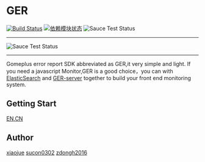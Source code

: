 # GER

[![Build Status](https://travis-ci.org/gomeplusFED/GER.png?branch=master)](https://travis-ci.org/gomeplusFED/GER) [![依赖模块状态](https://david-dm.org/gomeplusFED/GER.png)](http://david-dm.org/gomeplusFED/GER) ![Sauce Test Status](https://saucelabs.com/buildstatus/gomeplusGER)

---

![Sauce Test Status](https://saucelabs.com/browser-matrix/gomeplusGER.svg)

---
Gomeplus error report SDK abbreviated as GER,it very simple and light. If you need a javascript Monitor,GER is a good choice，you can with [ElasticSearch](https://www.elastic.com/) and [GER-server](https://github.com/gomeplusFED/GER-server) together to build your front end monitoring system.

## Getting Start
[EN](./docs/en.md),[CN](./docs/cn.md)

## Author
[xiaojue](https://github.com/xiaojue)
[sucon0302](https://github.com/sucon0302)
[zdongh2016](https://github.com/zdongh2016)
